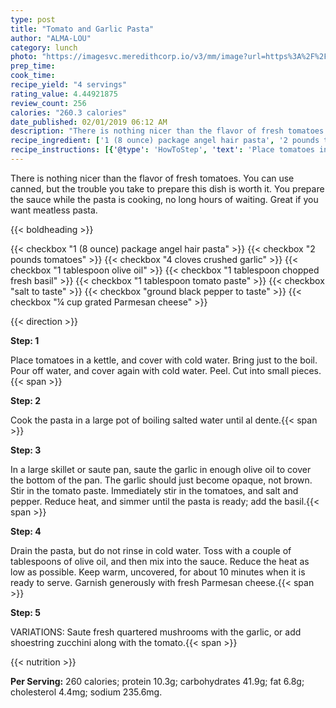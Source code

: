 ```yaml
---
type: post
title: "Tomato and Garlic Pasta"
author: "ALMA-LOU"
category: lunch
photo: "https://imagesvc.meredithcorp.io/v3/mm/image?url=https%3A%2F%2Fimages.media-allrecipes.com%2Fuserphotos%2F837215.jpg"
prep_time: 
cook_time: 
recipe_yield: "4 servings"
rating_value: 4.44921875
review_count: 256
calories: "260.3 calories"
date_published: 02/01/2019 06:12 AM
description: "There is nothing nicer than the flavor of fresh tomatoes. You can use canned, but the trouble you take to prepare this dish is worth it. You prepare the sauce while the pasta is cooking, no long hours of waiting. Great if you want meatless pasta."
recipe_ingredient: ['1 (8 ounce) package angel hair pasta', '2 pounds tomatoes', '4 cloves crushed garlic', '1 tablespoon olive oil', '1 tablespoon chopped fresh basil', '1 tablespoon tomato paste', 'salt to taste', 'ground black pepper to taste', '¼ cup grated Parmesan cheese']
recipe_instructions: [{'@type': 'HowToStep', 'text': 'Place tomatoes in a kettle, and cover with cold water.  Bring just to the boil.  Pour off water, and cover again with cold water.  Peel.  Cut into small pieces.\n'}, {'@type': 'HowToStep', 'text': 'Cook the pasta in a large pot of boiling salted water until al dente.\n'}, {'@type': 'HowToStep', 'text': 'In a large skillet or saute pan, saute the garlic in enough olive oil to cover the bottom of the pan. The garlic should just become opaque, not brown.  Stir in the tomato paste.  Immediately stir in the tomatoes, and salt and pepper.  Reduce heat, and simmer until the pasta is ready; add the basil.\n'}, {'@type': 'HowToStep', 'text': 'Drain the pasta, but do not rinse in cold water.  Toss with a couple of tablespoons of olive oil, and then mix into the sauce. Reduce the heat as low as possible.  Keep warm, uncovered, for about 10 minutes when it is ready to serve.  Garnish generously with fresh Parmesan cheese.\n'}, {'@type': 'HowToStep', 'text': 'VARIATIONS:  Saute fresh quartered mushrooms with the garlic, or add shoestring zucchini along with the tomato.\n'}]
---
```


There is nothing nicer than the flavor of fresh tomatoes. You can use canned, but the trouble you take to prepare this dish is worth it. You prepare the sauce while the pasta is cooking, no long hours of waiting. Great if you want meatless pasta. 

{{< boldheading >}}

{{< checkbox "1 (8 ounce) package angel hair pasta" >}}
{{< checkbox "2 pounds tomatoes" >}}
{{< checkbox "4 cloves crushed garlic" >}}
{{< checkbox "1 tablespoon olive oil" >}}
{{< checkbox "1 tablespoon chopped fresh basil" >}}
{{< checkbox "1 tablespoon tomato paste" >}}
{{< checkbox "salt to taste" >}}
{{< checkbox "ground black pepper to taste" >}}
{{< checkbox "¼ cup grated Parmesan cheese" >}}


{{< direction >}}

**Step: 1**

Place tomatoes in a kettle, and cover with cold water.  Bring just to the boil.  Pour off water, and cover again with cold water.  Peel.  Cut into small pieces.{{< span >}}

**Step: 2**

Cook the pasta in a large pot of boiling salted water until al dente.{{< span >}}

**Step: 3**

In a large skillet or saute pan, saute the garlic in enough olive oil to cover the bottom of the pan. The garlic should just become opaque, not brown.  Stir in the tomato paste.  Immediately stir in the tomatoes, and salt and pepper.  Reduce heat, and simmer until the pasta is ready; add the basil.{{< span >}}

**Step: 4**

Drain the pasta, but do not rinse in cold water.  Toss with a couple of tablespoons of olive oil, and then mix into the sauce. Reduce the heat as low as possible.  Keep warm, uncovered, for about 10 minutes when it is ready to serve.  Garnish generously with fresh Parmesan cheese.{{< span >}}

**Step: 5**

VARIATIONS:  Saute fresh quartered mushrooms with the garlic, or add shoestring zucchini along with the tomato.{{< span >}}

{{< nutrition >}}

**Per Serving:** 260 calories; protein 10.3g; carbohydrates 41.9g; fat 6.8g; cholesterol 4.4mg; sodium 235.6mg.